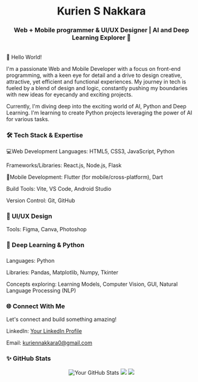 <div align="center"><h1> Kurien S Nakkara </h1>
  <h3>Web + Mobile programmer & UI/UX Designer | AI and Deep Learning Explorer 🚀</h3></div>
<div align="center">
</div>
 <br>
👋 Hello World!

I'm a passionate Web and Mobile Developer with a focus on front-end programming, with a keen eye for detail and a drive to design creative, attractive, yet efficient and functional  experiences. My journey in tech is fueled by a blend of design and logic, constantly pushing my boundaries with new ideas for eyecandy and exciting projects.

Currently, I'm diving deep into the exciting world of AI, Python and Deep Learning. I'm learning to create Python projects leveraging the power of AI for various tasks.

<h3>🛠️ Tech Stack & Expertise</h3>

💻Web Development
Languages: HTML5, CSS3, JavaScript, Python

Frameworks/Libraries: React.js, Node.js, Flask

📱Mobile Development: Flutter (for mobile/cross-platform), Dart

Build Tools: Vite, VS Code, Android Studio

Version Control: Git, GitHub


<h3>🎨 UI/UX Design</h3>

Tools: Figma, Canva, Photoshop

<h3>🧠 Deep Learning & Python<h3></h3>

Languages: Python

Libraries: Pandas, Matplotlib, Numpy, Tkinter

Concepts exploring: Learning Models, Computer Vision, GUI, Natural Language Processing (NLP)

<h3>🌐 Connect With Me</h3>
Let's connect and build something amazing!

LinkedIn: [Your LinkedIn Profile](https://www.linkedin.com/in/kurien-nakkara/)

Email: kuriennakkara0@gmail.com

<h3>✨ GitHub Stats</h3>
<div align="center">
<img src="https://github-readme-stats.vercel.app/api?username=falood4&theme=vue-dark&show_icons=true&hide_border=true&count_private=true" alt="Your GitHub Stats" />
<img src="https://github-readme-streak-stats.herokuapp.com/?user=falood4&theme=vue-dark&hide_border=true" />
<img src="https://github-readme-stats.vercel.app/api/top-langs/?username=falood4&theme=vue-dark&show_icons=true&hide_border=true&layout=compact" />
</div>
